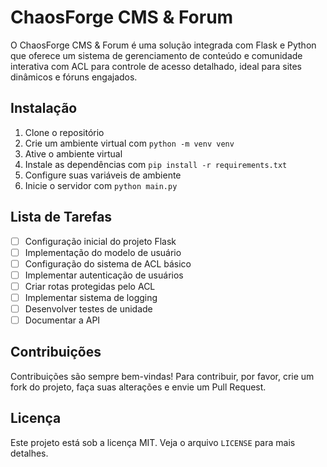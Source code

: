# ChaosForge CMS & Forum

O ChaosForge CMS & Forum é uma solução integrada com Flask e Python que oferece um sistema de gerenciamento de conteúdo e comunidade interativa com ACL para controle de acesso detalhado, ideal para sites dinâmicos e fóruns engajados.

## Instalação

1. Clone o repositório
2. Crie um ambiente virtual com `python -m venv venv`
3. Ative o ambiente virtual
4. Instale as dependências com `pip install -r requirements.txt`
5. Configure suas variáveis de ambiente
6. Inicie o servidor com `python main.py`

## Lista de Tarefas

- [ ] Configuração inicial do projeto Flask
- [ ] Implementação do modelo de usuário
- [ ] Configuração do sistema de ACL básico
- [ ] Implementar autenticação de usuários
- [ ] Criar rotas protegidas pelo ACL
- [ ] Implementar sistema de logging
- [ ] Desenvolver testes de unidade
- [ ] Documentar a API

## Contribuições

Contribuições são sempre bem-vindas! Para contribuir, por favor, crie um fork do projeto, faça suas alterações e envie um Pull Request.

## Licença

Este projeto está sob a licença MIT. Veja o arquivo `LICENSE` para mais detalhes.
